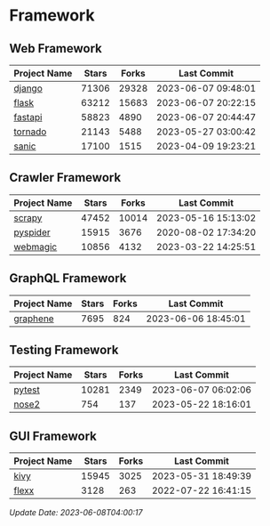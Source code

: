 # Framework

## Web Framework
| Project Name | Stars | Forks | Last Commit |
| ------------ | ----- | ----- | ----------- |
| [django](https://github.com/django/django) | 71306 | 29328 | 2023-06-07 09:48:01 |
| [flask](https://github.com/pallets/flask) | 63212 | 15683 | 2023-06-07 20:22:15 |
| [fastapi](https://github.com/tiangolo/fastapi) | 58823 | 4890 | 2023-06-07 20:44:47 |
| [tornado](https://github.com/tornadoweb/tornado) | 21143 | 5488 | 2023-05-27 03:00:42 |
| [sanic](https://github.com/sanic-org/sanic) | 17100 | 1515 | 2023-04-09 19:23:21 |

## Crawler Framework
| Project Name | Stars | Forks | Last Commit |
| ------------ | ----- | ----- | ----------- |
| [scrapy](https://github.com/scrapy/scrapy) | 47452 | 10014 | 2023-05-16 15:13:02 |
| [pyspider](https://github.com/binux/pyspider) | 15915 | 3676 | 2020-08-02 17:34:20 |
| [webmagic](https://github.com/code4craft/webmagic) | 10856 | 4132 | 2023-03-22 14:25:51 |

## GraphQL Framework
| Project Name | Stars | Forks | Last Commit |
| ------------ | ----- | ----- | ----------- |
| [graphene](https://github.com/graphql-python/graphene) | 7695 | 824 | 2023-06-06 18:45:01 |

## Testing Framework
| Project Name | Stars | Forks | Last Commit |
| ------------ | ----- | ----- | ----------- |
| [pytest](https://github.com/pytest-dev/pytest) | 10281 | 2349 | 2023-06-07 06:02:06 |
| [nose2](https://github.com/nose-devs/nose2) | 754 | 137 | 2023-05-22 18:16:01 |

## GUI Framework
| Project Name | Stars | Forks | Last Commit |
| ------------ | ----- | ----- | ----------- |
| [kivy](https://github.com/kivy/kivy) | 15945 | 3025 | 2023-05-31 18:49:39 |
| [flexx](https://github.com/flexxui/flexx) | 3128 | 263 | 2022-07-22 16:41:15 |

*Update Date: 2023-06-08T04:00:17*